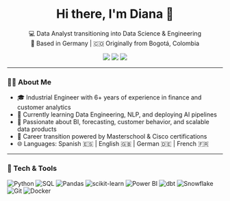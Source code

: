 <h1 align="center">Hi there, I'm Diana 👋</h1>

<p align="center">
  💻 Data Analyst transitioning into Data Science & Engineering<br/>
  📍 Based in Germany | 🇨🇴 Originally from Bogotá, Colombia
</p>

<p align="center">
  <a href="https://www.linkedin.com/in/dianaterrazalopez/"><img src="https://img.shields.io/badge/-LinkedIn-blue?style=flat-square&logo=linkedin" /></a>
  <a href="https://github.com/Dianaaleja"><img src="https://img.shields.io/badge/-GitHub-181717?style=flat-square&logo=github" /></a>
  <a href="mailto:dianalterlop@gmail.com"><img src="https://img.shields.io/badge/-Email-white?style=flat-square&logo=gmail" /></a>
</p>

---

### 👩‍💻 About Me

- 🎓 Industrial Engineer with 6+ years of experience in finance and customer analytics  
- 🌱 Currently learning Data Engineering, NLP, and deploying AI pipelines  
- 🧠 Passionate about BI, forecasting, customer behavior, and scalable data products  
- 🚀 Career transition powered by Masterschool & Cisco certifications  
- 🌐 Languages: Spanish 🇪🇸 | English 🇬🇧 | German 🇩🇪 | French 🇫🇷

---

### 🚀 Tech & Tools

![Python](https://img.shields.io/badge/Python-3670A0?style=for-the-badge&logo=python&logoColor=ffdd54)
![SQL](https://img.shields.io/badge/SQL-025E8C?style=for-the-badge&logo=postgresql&logoColor=white)
![Pandas](https://img.shields.io/badge/pandas-150458?style=for-the-badge&logo=pandas)
![scikit-learn](https://img.shields.io/badge/scikit--learn-F7931E?style=for-the-badge&logo=scikit-learn&logoColor=white)
![Power BI](https://img.shields.io/badge/Power%20BI-F2C811?style=for-the-badge&logo=powerbi&logoColor=000)
![dbt](https://img.shields.io/badge/dbt-%23FF694B.svg?style=for-the-badge&logo=dbt&logoColor=white)
![Snowflake](https://img.shields.io/badge/Snowflake-56B9DA?style=for-the-badge&logo=snowflake&logoColor=white)
![Git](https://img.shields.io/badge/Git-F05032?style=for-the-badge&logo=git&logoColor=white)
![Docker](https://img.shields.io/badge/Docker)

